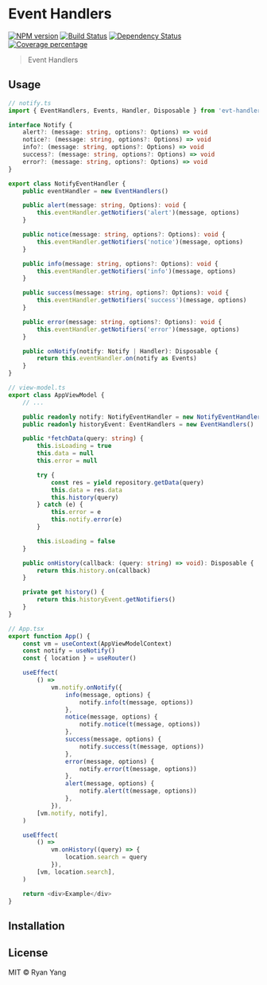 # Event Handlers
[![NPM version][npm-image]][npm-url] [![Build Status][travis-image]][travis-url] [![Dependency Status][daviddm-image]][daviddm-url] [![Coverage percentage][coveralls-image]][coveralls-url]
> Event Handlers
## Usage

```ts
// notify.ts
import { EventHandlers, Events, Handler, Disposable } from 'evt-handlers'

interface Notify {
    alert?: (message: string, options?: Options) => void
    notice?: (message: string, options?: Options) => void
    info?: (message: string, options?: Options) => void
    success?: (message: string, options?: Options) => void
    error?: (message: string, options?: Options) => void
}

export class NotifyEventHandler {
    public eventHandler = new EventHandlers()

    public alert(message: string, Options): void {
        this.eventHandler.getNotifiers('alert')(message, options)
    }

    public notice(message: string, options?: Options): void {
        this.eventHandler.getNotifiers('notice')(message, options)
    }

    public info(message: string, options?: Options): void {
        this.eventHandler.getNotifiers('info')(message, options)
    }

    public success(message: string, options?: Options): void {
        this.eventHandler.getNotifiers('success')(message, options)
    }

    public error(message: string, options?: Options): void {
        this.eventHandler.getNotifiers('error')(message, options)
    }

    public onNotify(notify: Notify | Handler): Disposable {
        return this.eventHandler.on(notify as Events)
    }
}

// view-model.ts
export class AppViewModel {
    // ...

    public readonly notify: NotifyEventHandler = new NotifyEventHandler()
    public readonly historyEvent: EventHandlers = new EventHandlers()

    public *fetchData(query: string) {
        this.isLoading = true
        this.data = null
        this.error = null

        try {
            const res = yield repository.getData(query)
            this.data = res.data
            this.history(query)
        } catch (e) {
            this.error = e
            this.notify.error(e)
        }

        this.isLoading = false
    }

    public onHistory(callback: (query: string) => void): Disposable {
        return this.history.on(callback)
    }

    private get history() {
        return this.historyEvent.getNotifiers()
    }
}

// App.tsx
export function App() {
    const vm = useContext(AppViewModelContext)
    const notify = useNotify()
    const { location } = useRouter()

    useEffect(
        () =>
            vm.notify.onNotify({
                info(message, options) {
                    notify.info(t(message, options))
                },
                notice(message, options) {
                    notify.notice(t(message, options))
                },
                success(message, options) {
                    notify.success(t(message, options))
                },
                error(message, options) {
                    notify.error(t(message, options))
                },
                alert(message, options) {
                    notify.alert(t(message, options))
                },
            }),
        [vm.notify, notify],
    )

    useEffect(
        () =>
            vm.onHistory((query) => {
                location.search = query
            }),
        [vm, location.search],
    )

    return <div>Example</div>
}
```

## Installation

## License

MIT © Ryan Yang

[npm-image]: https://badge.fury.io/js/evt-handlers.svg
[npm-url]: https://npmjs.org/package/evt-handlers
[travis-image]: https://travis-ci.org/novonetworks/evt-handlers.svg?branch=master
[travis-url]: https://travis-ci.org/novonetworks/evt-handlers
[daviddm-image]: https://david-dm.org/novonetworks/evt-handlers.svg?theme=shields.io
[daviddm-url]: https://david-dm.org/novonetworks/evt-handlers
[coveralls-image]: https://coveralls.io/repos/novonetworks/evt-handlers/badge.svg
[coveralls-url]: https://coveralls.io/r/novonetworks/evt-handlers
